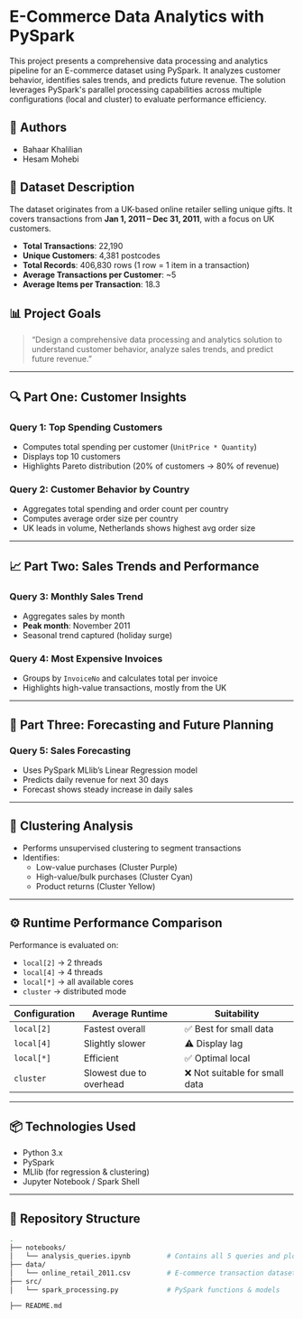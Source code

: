 # E-Commerce Data Analytics with PySpark

This project presents a comprehensive data processing and analytics pipeline for an E-commerce dataset using PySpark. It analyzes customer behavior, identifies sales trends, and predicts future revenue. The solution leverages PySpark's parallel processing capabilities across multiple configurations (local and cluster) to evaluate performance efficiency.

## 🧠 Authors

- Bahaar Khalilian  
- Hesam Mohebi

## 📁 Dataset Description

The dataset originates from a UK-based online retailer selling unique gifts. It covers transactions from **Jan 1, 2011 – Dec 31, 2011**, with a focus on UK customers.

- **Total Transactions**: 22,190  
- **Unique Customers**: 4,381 postcodes  
- **Total Records**: 406,830 rows (1 row = 1 item in a transaction)  
- **Average Transactions per Customer**: ~5  
- **Average Items per Transaction**: 18.3

## 📊 Project Goals

> “Design a comprehensive data processing and analytics solution to understand customer behavior, analyze sales trends, and predict future revenue.”

---

## 🔍 Part One: Customer Insights

### Query 1: Top Spending Customers
- Computes total spending per customer (`UnitPrice * Quantity`)
- Displays top 10 customers
- Highlights Pareto distribution (20% of customers → 80% of revenue)

### Query 2: Customer Behavior by Country
- Aggregates total spending and order count per country
- Computes average order size per country
- UK leads in volume, Netherlands shows highest avg order size

---

## 📈 Part Two: Sales Trends and Performance

### Query 3: Monthly Sales Trend
- Aggregates sales by month
- **Peak month**: November 2011
- Seasonal trend captured (holiday surge)

### Query 4: Most Expensive Invoices
- Groups by `InvoiceNo` and calculates total per invoice
- Highlights high-value transactions, mostly from the UK

---

## 🔮 Part Three: Forecasting and Future Planning

### Query 5: Sales Forecasting
- Uses PySpark MLlib’s Linear Regression model
- Predicts daily revenue for next 30 days
- Forecast shows steady increase in daily sales

---

## 🔢 Clustering Analysis

- Performs unsupervised clustering to segment transactions
- Identifies:
  - Low-value purchases (Cluster Purple)
  - High-value/bulk purchases (Cluster Cyan)
  - Product returns (Cluster Yellow)

---

## ⚙️ Runtime Performance Comparison

Performance is evaluated on:
- `local[2]` → 2 threads  
- `local[4]` → 4 threads  
- `local[*]` → all available cores  
- `cluster` → distributed mode

| Configuration | Average Runtime | Suitability |
|---------------|------------------|-------------|
| `local[2]`    | Fastest overall  | ✅ Best for small data |
| `local[4]`    | Slightly slower  | ⚠️ Display lag |
| `local[*]`    | Efficient        | ✅ Optimal local |
| `cluster`     | Slowest due to overhead | ❌ Not suitable for small data |

---

## 📦 Technologies Used

- Python 3.x  
- PySpark  
- MLlib (for regression & clustering)  
- Jupyter Notebook / Spark Shell

---

## 📁 Repository Structure

```bash
.
├── notebooks/
│   └── analysis_queries.ipynb         # Contains all 5 queries and plots
├── data/
│   └── online_retail_2011.csv         # E-commerce transaction dataset
├── src/
│   └── spark_processing.py            # PySpark functions & models

├── README.md
